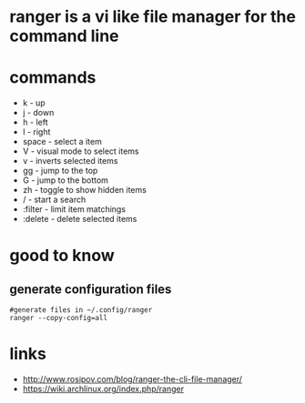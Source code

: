 # ranger is a vi like file manager for the command line

# commands

* k         - up
* j         - down
* h         - left
* l         - right
* space     - select a item
* V         - visual mode to select items
* v         - inverts selected items
* gg        - jump to the top
* G         - jump to the bottom
* zh        - toggle to show hidden items
* /         - start a search
* :filter   - limit item matchings
* :delete   - delete selected items

# good to know

## generate configuration files

```
#generate files in ~/.config/ranger
ranger --copy-config=all
```

# links

* http://www.rosipov.com/blog/ranger-the-cli-file-manager/
* https://wiki.archlinux.org/index.php/ranger
